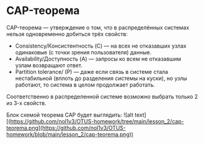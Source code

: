 # CAP-теорема
CAP-теорема — утверждение о том, что в распределённых системах нельзя одновременно добиться трёх свойств:

- Consistency/Консистентность (C) — на всех не отказавших узлах одинаковые (с точки зрения пользователя) данные.
- Availability/Доступность (A) — запросы ко всем не отказавшим узлам возвращают ответ.
- Partition tolerance/ (P) — даже если связь в системе стала нестабильной (вплоть до разделения системы на куски), но узлы работают, то система в целом продолжает работать.

Соответственно в распределенной системе возможно выбрать только 2 из 3-х свойств.

Блок схемой теорема CAP будет выглядить:
![alt text][(https://github.com/nol1v3/OTUS-homework/tree/main/lesson_2/cap-teorema.png](https://github.com/nol1v3/OTUS-homework/blob/main/lesson_2/cap-teorema.png))
